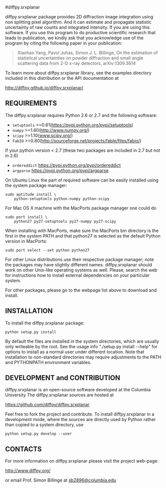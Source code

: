 #diffpy.srxplanar

diffpy.srxplanar package provides 2D diffraction image integration using
non splitting pixel algorithm. And it can estimate and propagate statistic
uncertainty of raw counts and integrated intensity. If you are using this 
software. If you use this program to do productive scientific research that 
leads to publication, we kindly ask that you acknowledge use of the program 
by citing the following paper in your publication:

> Xiaohao Yang, Pavol Juhas, Simon J. L. Billinge, On the estimation of 
statistical uncertainties on powder diffraction and small angle 
scattering data from 2-D x-ray detectors, arXiv:1309.3614 


To learn more about diffpy.srxplanar library, see the examples directory
included in this distribution or the API documentation at

http://diffpy.github.io/diffpy.srxplanar/

## REQUIREMENTS

The diffpy.srxplanar requires Python 2.6 or 2.7 and the following software:

* `setuptools`  >=0.61(https://pypi.python.org/pypi/setuptools)
* `numpy`       >=1.60(http://www.numpy.org/)
* `scipy`       >=1.10(www.scipy.org/)
* `FabIO`       >=0.80(http://sourceforge.net/projects/fable/files/fabio/)

If your python version < 2.7 (these two packages are included in 2.7 but not in 2.6)
    
* `ordereddict` https://pypi.python.org/pypi/ordereddict
* `argparse`    https://pypi.python.org/pypi/argparse

On Ubuntu Linux the part of required software can be easily installed using
the system package manager:

    sudo aptitude install \
        python-setuptools python-numpy python-scipy
        
For Mac OS X machine with the MacPorts package manager one could do

    sudo port install \
        python27 py27-setuptools py27-numpy py27-scipy

When installing with MacPorts, make sure the MacPorts bin directory is the
first in the system PATH and that python27 is selected as the default
Python version in MacPorts:

    sudo port select --set python python27
    
For other Linux distributions use their respective package manager; note
the packages may have slightly different names. diffpy.srxplanar should work
on other Unix-like operating systems as well.  Please, search the
web for instructions how to install external dependencies on your particular
system.

For other packages, please go to the webpage list above to download and install. 

## INSTALLATION

To install the diffpy.srxplanar package:

    python setup.py install

By default the files are installed in the system directories, which are
usually only writeable by the root.  See the usage info 
"./setup.py install --help" for options to install as a normal user under
different location.  Note that installation to non-standard directories may
require adjustments to the PATH and PYTHONPATH environment variables.

## DEVELOPMENT and CONTRIBUTION

diffpy.srxplanar is an open-source software developed at the Columbia University
The diffpy.srxplanar sources are hosted at

https://github.com/diffpy/diffpy.srxplanar

Feel free to fork the project and contribute.  To install diffpy.srxplanar
in a development mode, where the sources are directly used by Python
rather than copied to a system directory, use

    python setup.py develop --user

## CONTACTS

For more information on diffpy.srxplanar please visit the project web-page:

http://www.diffpy.org/

or email Prof. Simon Billinge at sb2896@columbia.edu


